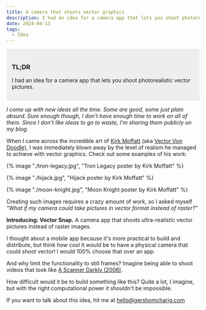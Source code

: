 ```yaml
---
title: A camera that shoots vector graphics
description: I had an idea for a camera app that lets you shoot photorealistic vector pictures.
date: 2024-04-13
tags:
  - Idea
---
```


<div style="background-color: #eee; padding: 1em; margin-top: 1em;">
  <h3>TL;DR</h3>
  <p>I had an idea for a camera app that lets you shoot photorealistic vector pictures.</p>
</div>

_I come up with new ideas all the time. Some are good, some just plain absurd. Sure enough though, I don't have enough time to work on all of them. Since I don't like ideas to go to waste, I'm sharing them publicly on my blog._

When I came across the incredible art of [Kirk Moffatt](https://www.vectorvondoodle.com/) (aka [Vector Von Doodle](https://www.instagram.com/vectorvondoodle/)), I was immediately blown away by the level of realism he managed to achieve with vector graphics. Check out some examples of his work:

{% image "./tron-legacy.jpg", "Tron Legacy poster by Kirk Moffatt" %}

{% image "./hijack.jpg", "Hijack poster by Kirk Moffatt" %}

{% image "./moon-knight.jpg", "Moon Knight poster by Kirk Moffatt" %}

Creating such images requires a crazy amount of work, so I asked myself _"What if my camera could take pictures in vector format instead of raster?"_

**Introducing: Vector Snap.** A camera app that shoots ultra-realistic vector pictures instead of raster images.

I thought about a mobile app because it's more practical to build and distribute, but think how cool it would be to have a physical camera that could shoot vector! I would 100% choose that over an app.

And why limit the functionality to still frames? Imagine being able to shoot videos that look like [A Scanner Darkly (2006)](https://www.imdb.com/title/tt0405296/).

How difficult would it be to build something like this? Quite a lot, I imagine, but with the right computational power it shouldn't be impossible.

If you want to talk about this idea, hit me at [hello@gershomcharig.com](mailto:hello@gershomcharig.com)
